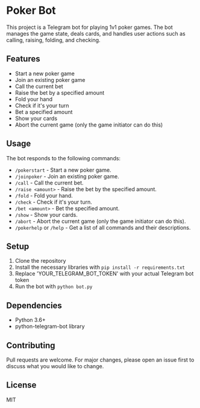 # Poker Bot

This project is a Telegram bot for playing 1v1 poker games. The bot manages the game state, deals cards, and handles user actions such as calling, raising, folding, and checking.

## Features

- Start a new poker game
- Join an existing poker game
- Call the current bet
- Raise the bet by a specified amount
- Fold your hand
- Check if it's your turn
- Bet a specified amount
- Show your cards
- Abort the current game (only the game initiator can do this)

## Usage

The bot responds to the following commands:

- `/pokerstart` - Start a new poker game.
- `/joinpoker` - Join an existing poker game.
- `/call` - Call the current bet.
- `/raise <amount>` - Raise the bet by the specified amount.
- `/fold` - Fold your hand.
- `/check` - Check if it's your turn.
- `/bet <amount>` - Bet the specified amount.
- `/show` - Show your cards.
- `/abort` - Abort the current game (only the game initiator can do this).
- `/pokerhelp` or `/help` - Get a list of all commands and their descriptions.

## Setup

1. Clone the repository
2. Install the necessary libraries with `pip install -r requirements.txt`
3. Replace 'YOUR_TELEGRAM_BOT_TOKEN' with your actual Telegram bot token
4. Run the bot with `python bot.py`

## Dependencies

- Python 3.6+
- python-telegram-bot library

## Contributing

Pull requests are welcome. For major changes, please open an issue first to discuss what you would like to change.

## License

MIT
